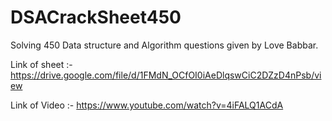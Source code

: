 # DSACrackSheet450
Solving 450 Data structure and Algorithm questions given by Love Babbar. 

Link of sheet :- https://drive.google.com/file/d/1FMdN_OCfOI0iAeDlqswCiC2DZzD4nPsb/view

Link of Video :- https://www.youtube.com/watch?v=4iFALQ1ACdA

